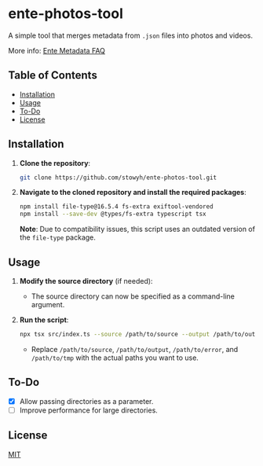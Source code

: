 # ente-photos-tool

A simple tool that merges metadata from `.json` files into photos and videos.

More info: [Ente Metadata FAQ](https://help.ente.io/photos/faq/metadata)

## Table of Contents
- [Installation](#installation)
- [Usage](#usage)
- [To-Do](#to-do)
- [License](#license)

## Installation

1. **Clone the repository**:
   ```bash
   git clone https://github.com/stowyh/ente-photos-tool.git
   ```

2. **Navigate to the cloned repository and install the required packages**:
   ```bash
   npm install file-type@16.5.4 fs-extra exiftool-vendored
   npm install --save-dev @types/fs-extra typescript tsx
   ```
   **Note**: Due to compatibility issues, this script uses an outdated version of the `file-type` package.

## Usage

1. **Modify the source directory** (if needed):
   - The source directory can now be specified as a command-line argument.

2. **Run the script**:
   ```bash
   npx tsx src/index.ts --source /path/to/source --output /path/to/output --error /path/to/error --tmp /path/to/tmp
   ```
   - Replace `/path/to/source`, `/path/to/output`, `/path/to/error`, and `/path/to/tmp` with the actual paths you want to use.

## To-Do

- [x] Allow passing directories as a parameter.
- [ ] Improve performance for large directories.

## License

[MIT](LICENSE.md)
